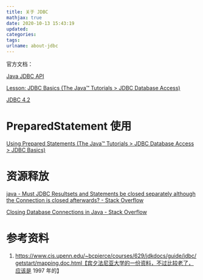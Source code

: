 ```yaml
---
title: 关于 JDBC
mathjax: true
date: 2020-10-13 15:43:19
updated:
categories:
tags:
urlname: about-jdbc
---
```




<!-- more -->



官方文档：

[Java JDBC API](https://docs.oracle.com/javase/8/docs/technotes/guides/jdbc/)

[Lesson: JDBC Basics (The Java™ Tutorials > JDBC Database Access)](https://docs.oracle.com/javase/tutorial/jdbc/basics/index.html)

[JDBC 4.2](https://docs.oracle.com/javase/8/docs/technotes/guides/jdbc/jdbc_42.html)



# PreparedStatement 使用

[Using Prepared Statements (The Java™ Tutorials > JDBC Database Access > JDBC Basics)](https://docs.oracle.com/javase/tutorial/jdbc/basics/prepared.html)







# 资源释放

[java - Must JDBC Resultsets and Statements be closed separately although the Connection is closed afterwards? - Stack Overflow](https://stackoverflow.com/questions/4507440/must-jdbc-resultsets-and-statements-be-closed-separately-although-the-connection)

[Closing Database Connections in Java - Stack Overflow](https://stackoverflow.com/questions/2225221/closing-database-connections-in-java)







# 参考资料

1. https://www.cis.upenn.edu/~bcpierce/courses/629/jdkdocs/guide/jdbc/getstart/mapping.doc.html【宾夕法尼亚大学的一份资料，不过比较老了，应该是 1997 年的】